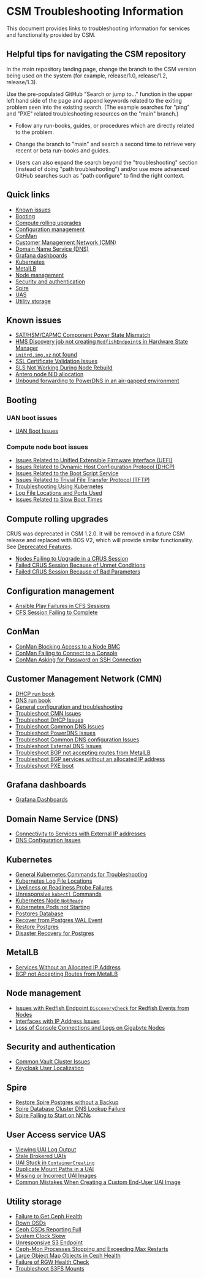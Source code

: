 # CSM Troubleshooting Information

This document provides links to troubleshooting information for services and functionality provided by CSM.

## Helpful tips for navigating the CSM repository

In the main repository landing page, change the branch to the CSM version being used on the system (for example, release/1.0, release/1.2, release/1.3).

Use the pre-populated GitHub "Search or jump to..." function in the upper left hand side of the page and append keywords related
to the exiting problem seen into the existing search. (The example searches for "ping" and "PXE" related troubleshooting resources on the "main" branch.)

* Follow any run-books, guides, or procedures which are directly related to the problem.

* Change the branch to "main" and search a second time to retrieve very recent or beta run-books and guides.

* Users can also expand the search beyond the "troubleshooting" section (instead of doing "path troubleshooting") and/or use more advanced GitHub searches such as "path configure" to find the right context.

## Quick links

* [Known issues](#known-issues)
* [Booting](#booting)
* [Compute rolling upgrades](#compute-rolling-upgrades)
* [Configuration management](#configuration-management)
* [ConMan](#conman)
* [Customer Management Network (CMN)](#customer-management-network-cmn)
* [Domain Name Service (DNS)](#domain-name-service-dns)
* [Grafana dashboards](#grafana-dashboards)
* [Kubernetes](#kubernetes)
* [MetalLB](#metallb)
* [Node management](#node-management)
* [Security and authentication](#security-and-authentication)
* [Spire](#spire)
* [UAS](#user-access-service-uas)
* [Utility storage](#utility-storage)

## Known issues

* [SAT/HSM/CAPMC Component Power State Mismatch](known_issues/component_power_state_mismatch.md)
* [HMS Discovery job not creating `RedfishEndpoint`s in Hardware State Manager](known_issues/discovery_job_not_creating_redfish_endpoints.md)
* [`initrd.img.xz` not found](known_issues/initrd.img.zx_not_found.md)
* [SSL Certificate Validation Issues](known_issues/ssl_certificate_validation_issues.md)
* [SLS Not Working During Node Rebuild](known_issues/SLS_Not_Working_During_Node_Rebuild.md)
* [Antero node NID allocation](known_issues/antero_node_NID_allocation.md)
* [Unbound forwarding to PowerDNS in an air-gapped environment](known_issues/unbound_airgap_forwarding.md)

## Booting

### UAN boot issues

* [UAN Boot Issues](../operations/boot_orchestration/Troubleshoot_UAN_Boot_Issues.md)

### Compute node boot issues

* [Issues Related to Unified Extensible Firmware Interface (UEFI)](../operations/boot_orchestration/Troubleshoot_Compute_Node_Boot_Issues_Related_to_Unified_Extensible_Firmware_Interface_UEFI.md)
* [Issues Related to Dynamic Host Configuration Protocol (DHCP)](../operations/boot_orchestration/Troubleshoot_Compute_Node_Boot_Issues_Related_to_Dynamic_Host_Configuration_Protocol_DHCP.md)
* [Issues Related to the Boot Script Service](../operations/boot_orchestration/Troubleshoot_Compute_Node_Boot_Issues_Related_to_the_Boot_Script_Service_BSS.md)
* [Issues Related to Trivial File Transfer Protocol (TFTP)](../operations/boot_orchestration/Troubleshoot_Compute_Node_Boot_Issues_Related_to_Trivial_File_Transfer_Protocol_TFTP.md)
* [Troubleshooting Using Kubernetes](../operations/boot_orchestration/Troubleshoot_Compute_Node_Boot_Issues_Using_Kubernetes.md)
* [Log File Locations and Ports Used](../operations/boot_orchestration/Log_File_Locations_and_Ports_Used_in_Compute_Node_Boot_Troubleshooting.md)
* [Issues Related to Slow Boot Times](../operations/boot_orchestration/Troubleshoot_Compute_Node_Boot_Issues_Related_to_Slow_Boot_Times.md)

## Compute rolling upgrades

CRUS was deprecated in CSM 1.2.0. It will be removed in a future CSM release and replaced with BOS V2, which will provide similar functionality.
See [Deprecated Features](../introduction/deprecated_features/README.md).

* [Nodes Failing to Upgrade in a CRUS Session](../operations/compute_rolling_upgrades/Troubleshoot_Nodes_Failing_to_Upgrade_in_a_CRUS_Session.md)
* [Failed CRUS Session Because of Unmet Conditions](../operations/compute_rolling_upgrades/Troubleshoot_a_Failed_CRUS_Session_Due_to_Unmet_Conditions.md)
* [Failed CRUS Session Because of Bad Parameters](../operations/compute_rolling_upgrades/Troubleshoot_a_Failed_CRUS_Session_Due_to_Bad_Parameters.md)

## Configuration management

* [Ansible Play Failures in CFS Sessions](../operations/configuration_management/Troubleshoot_Ansible_Play_Failures_in_CFS_Sessions.md)
* [CFS Session Failing to Complete](../operations/configuration_management/Troubleshoot_CFS_Session_Failing_to_Complete.md)

## ConMan

* [ConMan Blocking Access to a Node BMC](../operations/conman/Troubleshoot_ConMan_Blocking_Access_to_a_Node_BMC.md)
* [ConMan Failing to Connect to a Console](../operations/conman/Troubleshoot_ConMan_Failing_to_Connect_to_a_Console.md)
* [ConMan Asking for Password on SSH Connection](../operations/conman/Troubleshoot_ConMan_Asking_for_Password_on_SSH_Connection.md)

## Customer Management Network (CMN)

* [DHCP run book](dhcp_runbook.md)
* [DNS run book](dns_runbook.md)
* [General configuration and troubleshooting](../operations/network/management_network/README.md)
* [Troubleshoot CMN Issues](../operations/network/customer_accessible_networks/Troubleshoot_CMN_Issues.md)
* [Troubleshoot DHCP Issues](../operations/network/dhcp/Troubleshoot_DHCP_Issues.md)
* [Troubleshoot Common DNS Issues](../operations/network/dns/Troubleshoot_Common_DNS_Issues.md)
* [Troubleshoot PowerDNS Issues](../operations/network/dns/Troubleshoot_PowerDNS.md)
* [Troubleshoot Common DNS configuration Issues](../operations/network/external_dns/Troubleshoot_DNS_Configuration_Issues.md)
* [Troubleshoot External DNS Issues](../operations/network/external_dns/Troubleshoot_Systems_Not_Provisioned_with_External_IP_Addresses.md)
* [Troubleshoot BGP not accepting routes from MetalLB](../operations/network/metallb_bgp/Troubleshoot_BGP_not_Accepting_Routes_from_MetalLB.md)
* [Troubleshoot BGP services without an allocated IP address](../operations/network/metallb_bgp/Troubleshoot_Services_without_an_Allocated_IP_Address.md)
* [Troubleshoot PXE boot](../install/troubleshooting_pxe_boot.md)

## Grafana dashboards

* [Grafana Dashboards](../operations/system_management_health/Troubleshoot_Grafana_Dashboard.md)

## Domain Name Service (DNS)

* [Connectivity to Services with External IP addresses](../operations/network/external_dns/Troubleshoot_Systems_Not_Provisioned_with_External_IP_Addresses.md)
* [DNS Configuration Issues](../operations/network/external_dns/Troubleshoot_DNS_Configuration_Issues.md)

## Kubernetes

* [General Kubernetes Commands for Troubleshooting](kubernetes/Kubernetes_Troubleshooting_Information.md)
* [Kubernetes Log File Locations](kubernetes/Kubernetes_Log_File_Locations.md)
* [Liveliness or Readiness Probe Failures](kubernetes/Troubleshoot_Liveliness_Readiness_Probe_Failures.md)
* [Unresponsive `kubectl` Commands](kubernetes/Troubleshoot_Unresponsive_kubectl_Commands.md)
* [Kubernetes Node `NotReady`](kubernetes/Troubleshoot_Kubernetes_Node_NotReady.md)
* [Kubernetes Pods not Starting](kubernetes/Troubleshoot_Kubernetes_Pods_Not_Starting.md)
* [Postgres Database](../operations/kubernetes/Troubleshoot_Postgres_Database.md)
* [Recover from Postgres WAL Event](../operations/kubernetes/Troubleshoot_Postgres_Database.md)
* [Restore Postgres](../operations/kubernetes/Restore_Postgres.md)
* [Disaster Recovery for Postgres](../operations/kubernetes/Disaster_Recovery_Postgres.md)

## MetalLB

* [Services Without an Allocated IP Address](../operations/network/metallb_bgp/Troubleshoot_Services_without_an_Allocated_IP_Address.md)
* [BGP not Accepting Routes from MetalLB](../operations/network/metallb_bgp/Troubleshoot_BGP_not_Accepting_Routes_from_MetalLB.md)

## Node management

* [Issues with Redfish Endpoint `DiscoveryCheck` for Redfish Events from Nodes](../operations/node_management/Troubleshoot_Issues_with_Redfish_Endpoint_Discovery.md)
* [Interfaces with IP Address Issues](../operations/node_management/Troubleshoot_Interfaces_with_IP_Address_Issues.md)
* [Loss of Console Connections and Logs on Gigabyte Nodes](../operations/node_management/Troubleshoot_Loss_of_Console_Connections_and_Logs_on_Gigabyte_Nodes.md)

## Security and authentication

* [Common Vault Cluster Issues](../operations/security_and_authentication/Troubleshoot_Common_Vault_Cluster_Issues.md)
* [Keycloak User Localization](../operations/security_and_authentication/Keycloak_User_Localization.md)

## Spire

* [Restore Spire Postgres without a Backup](../operations/spire/Restore_Spire_Postgres_without_a_Backup.md)
* [Spire Database Cluster DNS Lookup Failure](known_issues/spire_database_lookup_error.md)
* [Spire Failing to Start on NCNs](../operations/spire/Troubleshoot_Spire_Failing_to_Start_on_NCNs.md)

## User Access service UAS

* [Viewing UAI Log Output](../operations/UAS_user_and_admin_topics/Troubleshoot_UAIs_by_Viewing_Log_Output.md)
* [Stale Brokered UAIs](../operations/UAS_user_and_admin_topics/Troubleshoot_Stale_Brokered_UAIs.md)
* [UAI Stuck in `ContainerCreating`](../operations/UAS_user_and_admin_topics/Troubleshoot_UAI_Stuck_in_ContainerCreating.md)
* [Duplicate Mount Paths in a UAI](../operations/UAS_user_and_admin_topics/Troubleshoot_Duplicate_Mount_Paths_in_a_UAI.md)
* [Missing or Incorrect UAI Images](../operations/UAS_user_and_admin_topics/Troubleshoot_Missing_or_Incorrect_UAI_Images.md)
* [Common Mistakes When Creating a Custom End-User UAI Image](../operations/UAS_user_and_admin_topics/Troubleshoot_Common_Mistakes_when_Creating_a_Custom_End-User_UAI_Image.md)

## Utility storage

* [Failure to Get Ceph Health](../operations/utility_storage/Troubleshoot_Failure_to_Get_Ceph_Health.md)
* [Down OSDs](../operations/utility_storage/Troubleshoot_a_Down_OSD.md)
* [Ceph OSDs Reporting Full](../operations/utility_storage/Troubleshoot_Ceph_OSDs_Reporting_Full.md)
* [System Clock Skew](../operations/utility_storage/Troubleshoot_System_Clock_Skew.md)
* [Unresponsive S3 Endpoint](../operations/utility_storage/Troubleshoot_an_Unresponsive_S3_Endpoint.md)
* [Ceph-Mon Processes Stopping and Exceeding Max Restarts](../operations/utility_storage/Troubleshoot_Ceph-Mon_Processes_Stopping_and_Exceeding_Max_Restarts.md)
* [Large Object Map Objects in Ceph Health](../operations/utility_storage/Troubleshoot_Large_Object_Map_Objects_in_Ceph_Health.md)
* [Failure of RGW Health Check](../operations/utility_storage/Troubleshoot_RGW_Health_Check_Fail.md)
* [Troubleshoot S3FS Mounts](../operations/utility_storage/Troubleshoot_S3FS_Mounts.md)
